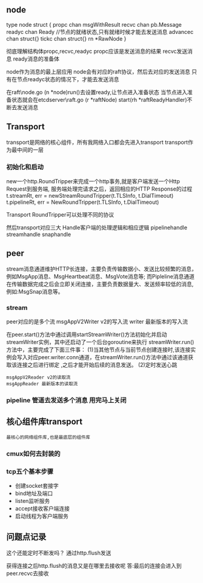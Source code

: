 ## node
type node struct {
	propc      chan msgWithResult
	recvc      chan pb.Message
	readyc     chan Ready //节点的就绪状态,只有就绪时候才能去发送消息
	advancec   chan struct{}
	tickc      chan struct{}
	rn *RawNode
}

彻底理解结构体propc,recvc,readyc
propc应该是发送消息的结果
recvc发送消息
ready消息的准备体

node作为消息的最上层应用
node会有对应的raft协议，然后去对应的发送消息
只有在节点readyc状态的情况下，才能去发送消息


在raft\node.go (n *node)run()去设置ready,让节点进入准备状态
当节点进入准备状态就会在etcdserver\raft.go  (r *raftNode) start(rh *raftReadyHandler)不断去发送消息

## Transport
transport是网络的核心组件，所有我网络入口都会先进入transport
transport作为最中间的一层

### 初始化和启动
new一个http.RoundTripper来完成一个http事务,就是客户端发送一个Http Request到服务端,
服务端处理完请求之后，返回相应的HTTP Response的过程
t.streamRt, err = newStreamRoundTripper(t.TLSInfo, t.DialTimeout)
t.pipelineRt, err = NewRoundTripper(t.TLSInfo, t.DialTimeout)

Transport RoundTripper可以处理不同的协议

然后transport对应三大
Handle客户端的处理逻辑和相应逻辑
pipelinehandle
streamhandle
snaphandle

## peer 
stream消息通道维护HTTP长连接，主要负责传输数据小、发送比较频繁的消息，例如MsgApp消息、MsgHeartbeat消息、MsgVote消息等;
而Pipleline消息通道在传输数据完成之后会立即关闭连接，主要负责数据量大、发送频率较低的消息,例如:MsgSnap消息等。

### stream
peer对应的是多个流
    msgAppV2Writer v2的写入流
    writer 最新版本的写入流
    
在peer.start()方法中通过调用startStreamWriter()方法初始化并启动streamWriter实例，其中还启动了一个后台goroutine来执行
streamWriter.run()方法中，主要完成了下面三件事：
(1)当其他节点与当前节点创建连接时,该连接实例会写入对应peer.writer.conn通道，在streamWriter.run()方法中通过该通道获取该连接之后进行绑定
,之后才能开始后续的消息发送。
(2)定时发送心跳
    
    msgAppV2Reader v2的读取流
    msgAppReader 最新版本的读取流

### pipeline 管道去发送多个消息 用完马上关闭

## 核心组件库transport
    最核心的网络组件库,也是最底层的组件库

### cmux如何去封装的

### tcp五个基本步骤
- 创建socket套接字
- bind地址及端口
- listen监听服务
- accept接收客户端连接
- 启动线程为客户端服务


## 问题点记录
这个还能定时不断发吗？
通过http.flush发送

获得连接之后http.flush的消息又是在哪里去接收呢
答:最后的连接会进入到peer.recvc去接收
